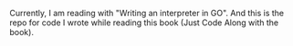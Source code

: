 Currently, I am reading with "Writing an interpreter in GO". And this is the repo for code I wrote while reading this book (Just Code Along with the book).
